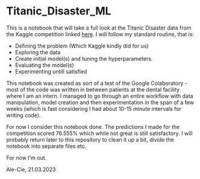 # Titanic_Disaster_ML

This is a notebook that will take a full look at the Titanic Disaster data from the Kaggle competition linked <a href="https://www.kaggle.com/competitions/titanic">here</a>. I will follow my standard routine, that is:

- Defining the problem (Which Kaggle kindly did for us)
- Exploring the data
- Create initial model(s) and tuning the hyperparameters
- Evaluating the model(s)
- Experimenting untill satisfied

This notebook was created as sort of a test of the Google Colaboratory - most of the code was written in between patients at the dental facility where I am an intern. I managed to go through an entire workflow with data manipulation, model creation and then experimentation in the span of a few weeks (which is fast considering I had about 10-15 minute intervals for writing code). 

For now I consider this notebook done. The predictions I made for the competition scored 76.555% which while not great is still satisfactory. I will probably return later to this repository to clean it up a bit, divide the notebook into separate files etc.

For now I'm out.

Ale-Cie, 21.03.2023
